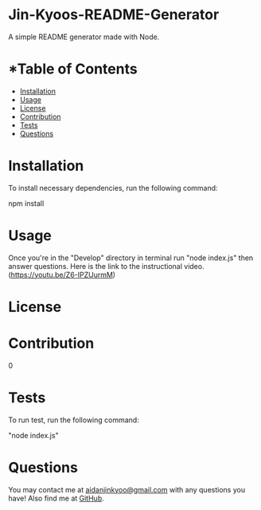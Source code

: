 # Jin-Kyoos-README-Generator
      
  A simple README generator made with Node.
      
  # *Table of Contents
      
  * [Installation](#installation)
  * [Usage](#usage)
  * [License](#license)
  * [Contribution](#contribution)
  * [Tests](#tests)
  * [Questions](#questions)
      
      
  # Installation
      
  To install necessary dependencies, run the following command: 
      
  npm install
      
      
  # Usage
      
  Once you're in the "Develop" directory in terminal run "node index.js" then answer questions.
  Here is the link to the instructional video. (https://youtu.be/Z6-IPZUurmM)
      
      
  # License
      
  ### 

  
      
  # Contribution
  0
      
  # Tests
      
  To run test, run the following command:
      
 "node index.js"
      
      
  # Questions
  You may contact me at [aidanjinkyoo@gmail.com](mailto:aidanjinkyoo@gmail.com) with any questions you have!
  Also find me at [GitHub](https://github.com/A-J-U).
  
  

